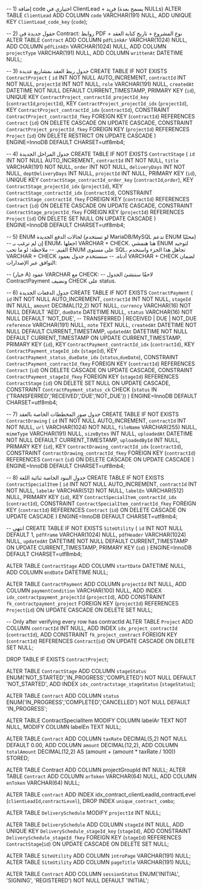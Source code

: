 -- 1) إضافة code اختياري في ClientLead + فريد (يسمح بعدة NULLs)
ALTER TABLE `ClientLead`
ADD COLUMN `code` VARCHAR(191) NULL,
ADD UNIQUE KEY `ClientLead_code_key` (`code`);

-- 2) حقول جديدة في Contract: روابط PDF + نوع المشروع + تاريخ كتابة العقد
ALTER TABLE `Contract`
ADD COLUMN `pdfLinkAr` VARCHAR(1024) NULL,
ADD COLUMN `pdfLinkEn` VARCHAR(1024) NULL,
ADD COLUMN `projectType` VARCHAR(191) NULL,
ADD COLUMN `writtenAt` DATETIME NULL;

-- 3) جدول ربط العقد بمشاريع عديدة
CREATE TABLE IF NOT EXISTS `ContractProject` (
`id` INT NOT NULL AUTO_INCREMENT,
`contractId` INT NOT NULL,
`projectId` INT NOT NULL,
`role` VARCHAR(191) NULL,
`createdAt` DATETIME NOT NULL DEFAULT CURRENT_TIMESTAMP,
PRIMARY KEY (`id`),
UNIQUE KEY `ContractProject_contractId_projectId_key` (`contractId`,`projectId`),
KEY `ContractProject_projectId_idx` (`projectId`),
KEY `ContractProject_contractId_idx` (`contractId`),
CONSTRAINT `ContractProject_contractId_fkey` FOREIGN KEY (`contractId`) REFERENCES `Contract` (`id`) ON DELETE CASCADE ON UPDATE CASCADE,
CONSTRAINT `ContractProject_projectId_fkey` FOREIGN KEY (`projectId`) REFERENCES `Project` (`id`) ON DELETE RESTRICT ON UPDATE CASCADE
) ENGINE=InnoDB DEFAULT CHARSET=utf8mb4;

-- 4) جدول المراحل الجديدة
CREATE TABLE IF NOT EXISTS `ContractStage` (
`id` INT NOT NULL AUTO_INCREMENT,
`contractId` INT NOT NULL,
`title` VARCHAR(191) NOT NULL,
`order` INT NOT NULL,
`deliveryDays` INT NOT NULL,
`deptDeliveryDays` INT NULL,
`projectId` INT NULL,
PRIMARY KEY (`id`),
UNIQUE KEY `ContractStage_contractId_order_key` (`contractId`,`order`),
KEY `ContractStage_projectId_idx` (`projectId`),
KEY `ContractStage_contractId_idx` (`contractId`),
CONSTRAINT `ContractStage_contractId_fkey` FOREIGN KEY (`contractId`) REFERENCES `Contract` (`id`) ON DELETE CASCADE ON UPDATE CASCADE,
CONSTRAINT `ContractStage_projectId_fkey` FOREIGN KEY (`projectId`) REFERENCES `Project` (`id`) ON DELETE SET NULL ON UPDATE CASCADE
) ENGINE=InnoDB DEFAULT CHARSET=utf8mb4;

-- 5) ENUM لحالات الدفع الجديدة (لو تستخدم MariaDB/MySQL تدعم ENUM محليًا)
-- إن لم ترغب بـ ENUM، اجعلها VARCHAR + CHECK. هنا هنمشي ENUM لتوحيد القيم.
-- ملاحظة: لو ما تحب ENUM على مستوى SQL، تجاهل هذا الجزء واستخدم VARCHAR + CHECK أدناه.
-- سنستخدم جدول بعمود VARCHAR + CHECK لضمان التوافق عبر الإصدارات:

-- (خيار A) عمود VARCHAR مع CHECK:
-- لاحقًا سننشئ الجدول ContractPayment ونضيف CHECK على status.

-- 6) جدول الدفعات الجديدة
CREATE TABLE IF NOT EXISTS `ContractPayment` (
`id` INT NOT NULL AUTO_INCREMENT,
`contractId` INT NOT NULL,
`stageId` INT NULL,
`amount` DECIMAL(12,2) NOT NULL,
`currency` VARCHAR(16) NOT NULL DEFAULT 'AED',
`dueDate` DATETIME NULL,
`status` VARCHAR(16) NOT NULL DEFAULT 'NOT_DUE', -- TRANSFERRED | RECEIVED | DUE | NOT_DUE
`reference` VARCHAR(191) NULL,
`note` TEXT NULL,
`createdAt` DATETIME NOT NULL DEFAULT CURRENT_TIMESTAMP,
`updatedAt` DATETIME NOT NULL DEFAULT CURRENT_TIMESTAMP ON UPDATE CURRENT_TIMESTAMP,
PRIMARY KEY (`id`),
KEY `ContractPayment_contractId_idx` (`contractId`),
KEY `ContractPayment_stageId_idx` (`stageId`),
KEY `ContractPayment_status_dueDate_idx` (`status`,`dueDate`),
CONSTRAINT `ContractPayment_contractId_fkey` FOREIGN KEY (`contractId`) REFERENCES `Contract` (`id`) ON DELETE CASCADE ON UPDATE CASCADE,
CONSTRAINT `ContractPayment_stageId_fkey` FOREIGN KEY (`stageId`) REFERENCES `ContractStage` (`id`) ON DELETE SET NULL ON UPDATE CASCADE,
CONSTRAINT `ContractPayment_status_ck` CHECK (`status` IN ('TRANSFERRED','RECEIVED','DUE','NOT_DUE'))
) ENGINE=InnoDB DEFAULT CHARSET=utf8mb4;

-- 7) جدول صور المخططات الخاصة بالعقد
CREATE TABLE IF NOT EXISTS `ContractDrawing` (
`id` INT NOT NULL AUTO_INCREMENT,
`contractId` INT NOT NULL,
`url` VARCHAR(1024) NOT NULL,
`fileName` VARCHAR(255) NULL,
`mimeType` VARCHAR(191) NULL,
`sizeBytes` INT NULL,
`uploadedAt` DATETIME NOT NULL DEFAULT CURRENT_TIMESTAMP,
`uploadedById` INT NULL,
PRIMARY KEY (`id`),
KEY `ContractDrawing_contractId_idx` (`contractId`),
CONSTRAINT `ContractDrawing_contractId_fkey` FOREIGN KEY (`contractId`) REFERENCES `Contract` (`id`) ON DELETE CASCADE ON UPDATE CASCADE
) ENGINE=InnoDB DEFAULT CHARSET=utf8mb4;

-- 8) جدول البنود الخاصة ثنائية اللغة
CREATE TABLE IF NOT EXISTS `ContractSpecialItem` (
`id` INT NOT NULL AUTO_INCREMENT,
`contractId` INT NOT NULL,
`labelAr` VARCHAR(512) NOT NULL,
`labelEn` VARCHAR(512) NULL,
PRIMARY KEY (`id`),
KEY `ContractSpecialItem_contractId_idx` (`contractId`),
CONSTRAINT `ContractSpecialItem_contractId_fkey` FOREIGN KEY (`contractId`) REFERENCES `Contract` (`id`) ON DELETE CASCADE ON UPDATE CASCADE
) ENGINE=InnoDB DEFAULT CHARSET=utf8mb4;

-- انتهى
CREATE TABLE IF NOT EXISTS `SiteUtility` (
`id` INT NOT NULL DEFAULT 1,
`pdfFrame` VARCHAR(1024) NULL,
`pdfHeader` VARCHAR(1024) NULL,
`updatedAt` DATETIME NOT NULL DEFAULT CURRENT_TIMESTAMP ON UPDATE CURRENT_TIMESTAMP,
PRIMARY KEY (`id`)
) ENGINE=InnoDB DEFAULT CHARSET=utf8mb4;

ALTER TABLE `ContractStage`
ADD COLUMN `startDate` DATETIME NULL,
ADD COLUMN `endDate` DATETIME NULL;

ALTER TABLE `ContractPayment`
ADD COLUMN `projectId` INT NULL,
ADD COLUMN `paymentCondition` VARCHAR(100) NULL,
ADD INDEX `idx_contractpayment_projectId` (`projectId`),
ADD CONSTRAINT `fk_contractpayment_project`
FOREIGN KEY (`projectId`) REFERENCES `Project`(`id`)
ON UPDATE CASCADE
ON DELETE SET NULL;

-- Only after verifying every row has contractId
ALTER TABLE `Project`
ADD COLUMN `contractId` INT NULL,
ADD INDEX `idx_project_contractId` (`contractId`),
ADD CONSTRAINT `fk_project_contract`
FOREIGN KEY (`contractId`) REFERENCES `Contract`(`id`)
ON UPDATE CASCADE
ON DELETE SET NULL;

DROP TABLE IF EXISTS `ContractProject`;

ALTER TABLE `ContractStage`
ADD COLUMN `stageStatus`
ENUM('NOT_STARTED','IN_PROGRESS','COMPLETED')
NOT NULL DEFAULT 'NOT_STARTED',
ADD INDEX `idx_contractstage_stageStatus` (`stageStatus`);

ALTER TABLE `Contract`
ADD COLUMN `status` ENUM('IN_PROGRESS','COMPLETED','CANCELLED') NOT NULL DEFAULT 'IN_PROGRESS';

ALTER TABLE ContractSpecialItem
MODIFY COLUMN labelAr TEXT NOT NULL,
MODIFY COLUMN labelEn TEXT NULL;

ALTER TABLE `Contract`
ADD COLUMN `taxRate` DECIMAL(5,2) NOT NULL DEFAULT 0.00,
ADD COLUMN `amount` DECIMAL(12,2),
ADD COLUMN `totalAmount` DECIMAL(12,2)
AS (amount + (amount \* taxRate / 100)) STORED;

ALTER TABLE Contract
ADD COLUMN projectGroupId INT NULL;
ALTER TABLE `Contract`
ADD COLUMN `arToken` VARCHAR(64) NULL,
ADD COLUMN `enToken` VARCHAR(64) NULL;

ALTER TABLE `contract`
ADD INDEX idx_contract_clientLeadId_contractLevel (`clientLeadId`,`contractLevel`),
DROP INDEX `unique_contract_combo`;

ALTER TABLE `DeliverySchedule`
MODIFY `projectId` INT NULL;

ALTER TABLE `DeliverySchedule`
ADD COLUMN `stageId` INT NULL,
ADD UNIQUE KEY `DeliverySchedule_stageId_key` (`stageId`),
ADD CONSTRAINT `DeliverySchedule_stageId_fkey`
FOREIGN KEY (`stageId`) REFERENCES `ContractStage`(`id`)
ON UPDATE CASCADE
ON DELETE SET NULL;

ALTER TABLE `SiteUtility` ADD COLUMN `introPage` VARCHAR(191) NULL;
ALTER TABLE `SiteUtility` ADD COLUMN `pageTitle` VARCHAR(191) NULL;

ALTER TABLE `Contract`
ADD COLUMN `sessionStatus` ENUM('INITIAL', 'SIGNING', 'REGISTERED') NOT NULL DEFAULT 'INITIAL';
